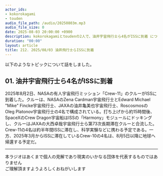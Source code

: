 ```yaml
---
actor_ids:
- kokorokagami
- touden
audio_file_path: /audio/20250803m.mp3
audio_file_size: 0
date: 2025-08-03 20:00:00 +0900
description: kokorokagamiとtoudenの2人で、油井宇宙飛行士ら4名がISSに到着 について話しました。
duration: "00:00"
layout: article
title: 212. 2025/08/03 油井飛行士らISSに到着
---
```


以下のようなトピックについて話をしました。

## 01. 油井宇宙飛行士ら4名がISSに到着

2025年8月2日、NASAの有人宇宙飛行ミッション「Crew-11」のクルーがISSに到着した。クルーは、NASAのZena Cardman宇宙飛行士とEdward Michael "Mike" Fincke宇宙飛行士、JAXAの油井亀美也宇宙飛行士、Roscosmosの Oleg Platonov宇宙飛行士の4名で構成されている。打ち上げから約15時間後、SpaceXのCrew Dragon宇宙船はISSの「Harmony」モジュールにドッキングし、クルーはJAXAの大西卓哉宇宙飛行士ら第73次長期滞在クルーと合流した。Crew-11の4名は約半年間ISSに滞在し、科学実験などに携わる予定である。一方、2025年3月からISSに滞在しているCrew-10の4名は、8月5日以降に地球へ帰還する予定だ。


___

本ラジオはあくまで個人の見解であり現実のいかなる団体を代表するものではありません  
ご理解頂ますようよろしくおねがいします  
